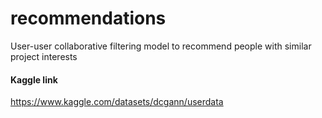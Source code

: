 # recommendations
User-user collaborative filtering model to recommend people with similar project interests
#### Kaggle link
https://www.kaggle.com/datasets/dcgann/userdata
